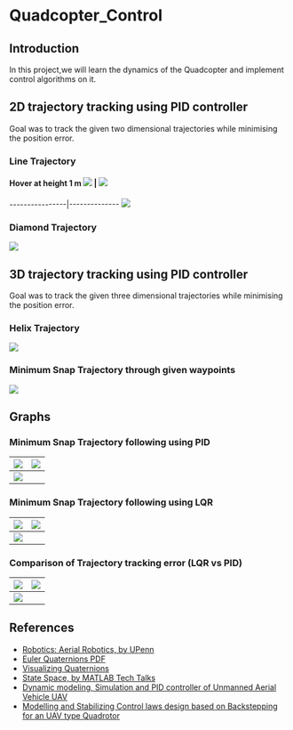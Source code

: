 # Quadcopter_Control

## Introduction
  In this project,we will learn the dynamics of the Quadcopter and implement control algorithms on it.

## 2D trajectory tracking using PID controller
Goal was to track the given two dimensional trajectories while minimising the position error.
### Line Trajectory

#### Hover at height 1 m ![](https://github.com/Ayush1285/Quadcopter_Control/blob/main/1-D_Control/Results/heightcontrol.gif) | ![](https://github.com/Ayush1285/Quadcopter_Control/blob/main/2-D_Control/Results/trajline.gif)
----------------|--------------
![](https://github.com/Ayush1285/Quadcopter_Control/blob/main/2-D_Control/Results/trajsine.gif)
### Diamond Trajectory

![](https://github.com/Ayush1285/Quadcopter_Control/blob/main/2-D_Control/Results/trajdiamond.gif)

## 3D trajectory tracking using PID controller
Goal was to track the given three dimensional trajectories while minimising the position error.
### Helix Trajectory

![](https://github.com/Ayush1285/Quadcopter_Control/blob/main/3-D_Control/Results/trajhelix.gif)

### Minimum Snap Trajectory through given waypoints

![](https://github.com/Ayush1285/Quadcopter_Control/blob/main/3-D_Control/Results/trajminsnap.gif)

## Graphs
### Minimum Snap Trajectory following using PID
<img src="Simulink_Models/Results/xpositionpid.jpg" heigth="10"> | <img src="Simulink_Models/Results/ypositionpid.jpg">
--------------------------------------------------------|-----------------------
<img src="Simulink_Models/Results/zpositionpid.jpg">  | 

### Minimum Snap Trajectory following using LQR
<img src="Simulink_Models/Results/xpositionlqr.jpg" heigth="10"> | <img src="Simulink_Models/Results/ypositionlqr.jpg">
--------------------------------------------------------|-----------------------
<img src="Simulink_Models/Results/zpositionlqr.jpg">  | 

### Comparison of Trajectory tracking error (LQR vs PID)
<img src="Simulink_Models/Results/xposerror.jpg" heigth="10"> | <img src="Simulink_Models/Results/yposerror.jpg">
--------------------------------------------------------|-----------------------
<img src="Simulink_Models/Results/zposerror.jpg">  | 

## References
  * [Robotics: Aerial Robotics, by UPenn](https://www.coursera.org/learn/robotics-flight?=)
  * [Euler Quaternions PDF](https://www.ccs.neu.edu/home/rplatt/cs5335_fall2017/slides/euler_quaternions.pdf)
  * [Visualizing Quaternions](https://eater.net/quaternions/)
  * [State Space, by MATLAB Tech Talks](https://www.youtube.com/playlist?list=PLn8PRpmsu08podBgFw66-IavqU2SqPg_w)
  * [Dynamic modeling, Simulation and PID controller of Unmanned Aerial Vehicle UAV](https://drive.google.com/file/d/17vC72CxguJSLH8T1SG_DPBBhd8WRzE7P/view?usp=sharing)
  * [Modelling and Stabilizing Control laws design based on Backstepping for an UAV type Quadrotor](https://drive.google.com/file/d/1x7zfYDEAd4OGHKVt8xIQ0uwxMXA-TSl7/view?usp=sharing)


  
